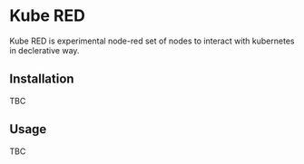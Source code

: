 # Kube RED

Kube RED is experimental node-red set of nodes to interact with kubernetes in
declerative way.

## Installation

TBC

## Usage

TBC
